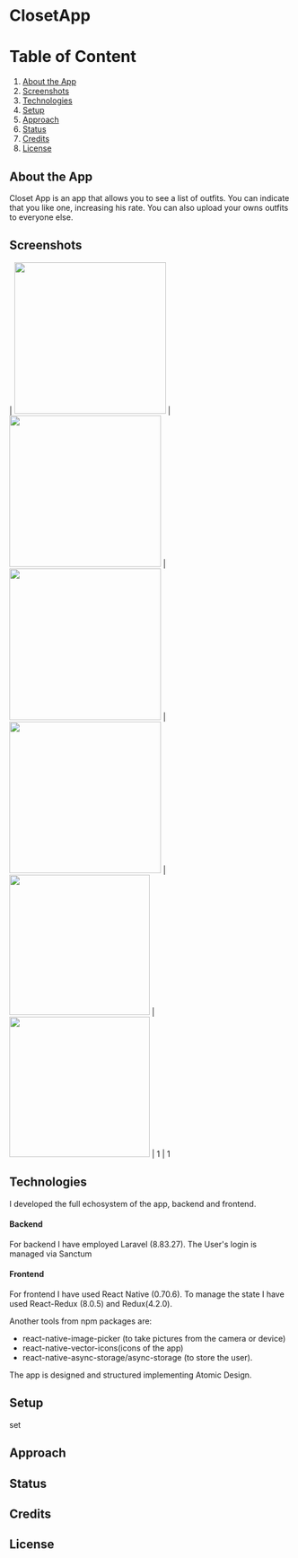 # ClosetApp


# Table of Content

1. [About the App](#about-the-App)
2. [Screenshots](#screenshots)
3. [Technologies](#technologies)
4. [Setup](#setup)
5. [Approach](#approach)
6. [Status](#status)
7. [Credits](#credits)
8. [License](#license)
## About the App
Closet App is an app that allows you to see a list of outfits. You can indicate that you like one, increasing his rate.
You can also upload your owns outfits to everyone else.
## Screenshots

| <img src="https://user-images.githubusercontent.com/17196544/214155622-490fdc9e-49b2-40c2-951c-32905d3d244e.png" width="270"> | <img src="https://user-images.githubusercontent.com/17196544/214155627-e5ef17e8-ccda-4a61-a09b-52f863911dfe.png" width="270"> | <img src="https://user-images.githubusercontent.com/17196544/214155629-9c02b585-cc28-408b-9f7f-6f1512ff07fe.png" width="270"> | <img src="https://user-images.githubusercontent.com/17196544/214155633-f0fde0f1-3f4c-403e-8a15-9a7ce5d1887c.png" width="270">
| <img src="https://user-images.githubusercontent.com/17196544/214155642-6a4cccf2-c771-436f-af4d-c2ff9c275f17.png" width="250"> | <img src="[https://user-images.githubusercontent.com/17196544/214155633-f0fde0f1-3f4c-403e-8a15-9a7ce5d1887c.png](https://user-images.githubusercontent.com/17196544/214155646-e08e5abf-ae4e-441c-959f-a5a02399c23a.png)" width="250"> | 1 | 1


## Technologies
I developed the full echosystem of the app, backend and frontend.

#### Backend

For backend I have employed Laravel (8.83.27). The User's login is managed via Sanctum

#### Frontend

For frontend I have used React Native (0.70.6). To manage the state I have used React-Redux (8.0.5) and Redux(4.2.0). 

Another tools from npm packages are: 
- react-native-image-picker (to take pictures from the camera or device)
-  react-native-vector-icons(icons of the app)
-   react-native-async-storage/async-storage (to store the user). 

The app is designed and structured implementing Atomic Design.
## Setup
set
## Approach
## Status
## Credits
## License

